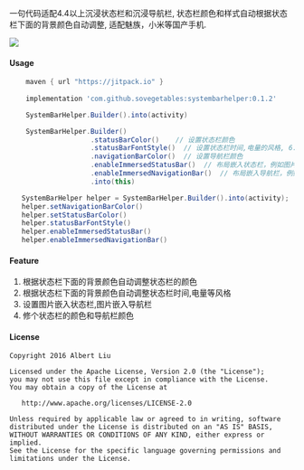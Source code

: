 

一句代码适配4.4以上沉浸状态栏和沉浸导航栏, 状态栏颜色和样式自动根据状态栏下面的背景颜色自动调整, 适配魅族，小米等国产手机.

[![](https://jitpack.io/v/sovegetables/systembarhelper.svg)](https://jitpack.io/#sovegetables/systembarhelper)
#### Usage
```groovy
    maven { url "https://jitpack.io" }
    
    implementation 'com.github.sovegetables:systembarhelper:0.1.2'
```

```java
    SystemBarHelper.Builder().into(activity)
```


```java
    SystemBarHelper.Builder()
                    .statusBarColor()    // 设置状态栏颜色
                    .statusBarFontStyle()  // 设置状态栏时间,电量的风格, 6.0以上, 部分国产机可以不用6.0以上.
                    .navigationBarColor()  // 设置导航栏颜色
                    .enableImmersedStatusBar()  // 布局嵌入状态栏，例如图片嵌入状态栏
                    .enableImmersedNavigationBar()  // 布局嵌入导航栏，例如图片嵌入导航栏
                    .into(this)
```


```java
   SystemBarHelper helper = SystemBarHelper.Builder().into(activity);    // SystemBarHelper也Builder有相应的方法,方便动态设置
   helper.setNavigationBarColor()
   helper.setStatusBarColor()
   helper.statusBarFontStyle()
   helper.enableImmersedStatusBar()
   helper.enableImmersedNavigationBar()
```


#### Feature
1. 根据状态栏下面的背景颜色自动调整状态栏的颜色
2. 根据状态栏下面的背景颜色自动调整状态栏时间,电量等风格
3. 设置图片嵌入状态栏,图片嵌入导航栏
4. 修个状态栏的颜色和导航栏颜色


#### License

```
Copyright 2016 Albert Liu

Licensed under the Apache License, Version 2.0 (the "License");
you may not use this file except in compliance with the License.
You may obtain a copy of the License at

   http://www.apache.org/licenses/LICENSE-2.0

Unless required by applicable law or agreed to in writing, software
distributed under the License is distributed on an "AS IS" BASIS,
WITHOUT WARRANTIES OR CONDITIONS OF ANY KIND, either express or implied.
See the License for the specific language governing permissions and
limitations under the License.
```
